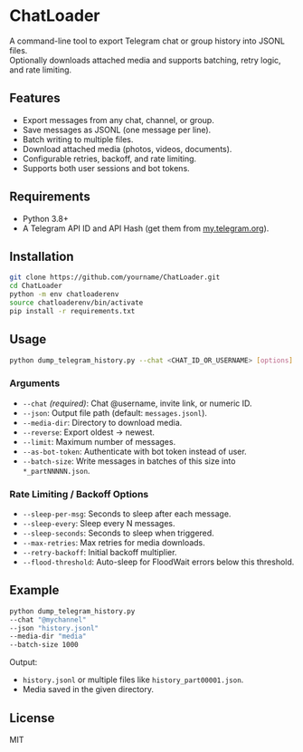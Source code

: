 # ChatLoader

A command-line tool to export Telegram chat or group history into JSONL files.  
Optionally downloads attached media and supports batching, retry logic, and rate limiting.

## Features
- Export messages from any chat, channel, or group.
- Save messages as JSONL (one message per line).
- Batch writing to multiple files.
- Download attached media (photos, videos, documents).
- Configurable retries, backoff, and rate limiting.
- Supports both user sessions and bot tokens.

## Requirements
- Python 3.8+
- A Telegram API ID and API Hash (get them from [my.telegram.org](https://my.telegram.org)).

## Installation
```bash
git clone https://github.com/yourname/ChatLoader.git
cd ChatLoader
python -m env chatloaderenv
source chatloaderenv/bin/activate
pip install -r requirements.txt
```

## Usage
```bash
python dump_telegram_history.py --chat <CHAT_ID_OR_USERNAME> [options]
```

### Arguments
- `--chat` *(required)*: Chat @username, invite link, or numeric ID.  
- `--json`: Output file path (default: `messages.jsonl`).  
- `--media-dir`: Directory to download media.  
- `--reverse`: Export oldest → newest.  
- `--limit`: Maximum number of messages.  
- `--as-bot-token`: Authenticate with bot token instead of user.  
- `--batch-size`: Write messages in batches of this size into `*_partNNNNN.json`.  

### Rate Limiting / Backoff Options
- `--sleep-per-msg`: Seconds to sleep after each message.  
- `--sleep-every`: Sleep every N messages.  
- `--sleep-seconds`: Seconds to sleep when triggered.  
- `--max-retries`: Max retries for media downloads.  
- `--retry-backoff`: Initial backoff multiplier.  
- `--flood-threshold`: Auto-sleep for FloodWait errors below this threshold.  

## Example
```bash
python dump_telegram_history.py
--chat "@mychannel"
--json "history.jsonl"
--media-dir "media"
--batch-size 1000
```

Output:
- `history.jsonl` or multiple files like `history_part00001.json`.
- Media saved in the given directory.

## License
MIT

